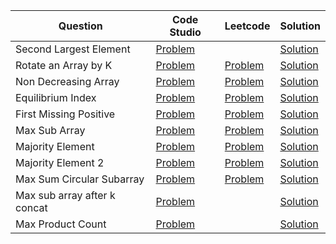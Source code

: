 | Question                     | Code Studio                                                                                                   | Leetcode                                                               | Solution                              |
| ---------------------------- | ------------------------------------------------------------------------------------------------------------- | ---------------------------------------------------------------------- | ------------------------------------- |
| Second Largest Element       | [Problem](https://parikh.club/parikh_arrays_1)                                                                |                                                                        | [Solution](SecondLargestElement.java) |
| Rotate an Array by K         | [Problem](https://parikh.club/parikh_arrays_2)                                                                | [Problem](https://leetcode.com/problems/rotate-array)                  | [Solution](RotateArray.java)          |
| Non Decreasing Array         | [Problem](https://parikh.club/parikh_arrays_3)                                                                | [Problem](https://leetcode.com/problems/non-decreasing-array)          | [Solution](NonDecreasingArray.java)   |
| Equilibrium Index            | [Problem](https://parikh.club/parikh_arrays_4)                                                                | [Problem](https://leetcode.com/problems/find-pivot-index/description)  | [Solution](Equilibirium.java)         |
| First Missing Positive       | [Problem](https://parikh.club/parikh_arrays_5)                                                                | [Problem](https://leetcode.com/problems/first-missing-positive)        | [Solution](FirstMissingPositive.java) |
| Max Sub Array                | [Problem](https://www.codingninjas.com/codestudio/problems/630526)                                            | [Problem](https://leetcode.com/problems/maximum-subarray)              | [Solution](MaxSubArray.java)          |
| Majority Element             | [Problem](https://www.codingninjas.com/codestudio/problems/842495)                                            | [Problem](https://leetcode.com/problems/majority-element)              | [Solution](MajorityElement.java)      |
| Majority Element 2           | [Problem](https://www.codingninjas.com/codestudio/problems/893027)                                            | [Problem](https://leetcode.com/problems/majority-element-ii)           | [Solution](MajorityElement2.java)     |
| Max Sum Circular Subarray    | [Problem](https://www.codingninjas.com/codestudio/problems/maximum-sum-circular-subarray_1264302)             | [Problem](https://leetcode.com/problems/maximum-sum-circular-subarray) | [Solution](MaximumSumSubArray.java)   |
| Max sub array after k concat | [Problem](https://www.codingninjas.com/codestudio/problems/maximum-subarray-sum-after-k-concatenation_874513) |                                                                        | [Solution](MaxSubArrayKConcat.java)   |
| Max Product Count            | [Problem](https://www.codingninjas.com/codestudio/problems/max-product-count_763416)                          |                                                                        | [Solution](MaxProductCount.java)      |
